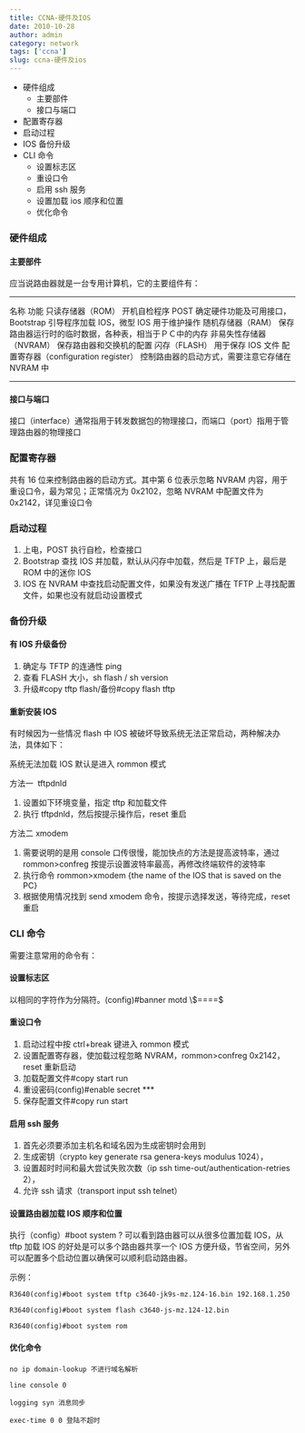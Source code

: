 ```yaml
---
title: CCNA-硬件及IOS
date: 2010-10-28
author: admin
category: network
tags: ['ccna']
slug: ccna-硬件及ios
---
```


- 硬件组成
  - 主要部件
  - 接口与端口
- 配置寄存器
- 启动过程
- IOS 备份升级
- CLI 命令
  - 设置标志区
  - 重设口令
  - 启用 ssh 服务
  - 设置加载 ios 顺序和位置
  - 优化命令

### 硬件组成

#### 主要部件

应当说路由器就是一台专用计算机，它的主要组件有：

---

名称 功能
只读存储器（ROM） 开机自检程序 POST 确定硬件功能及可用接口，Bootstrap 引导程序加载 IOS，微型 IOS 用于维护操作
随机存储器（RAM） 保存路由器运行时的临时数据，各种表，相当于ＰＣ中的内存
非易失性存储器（NVRAM） 保存路由器和交换机的配置
闪存（FLASH） 用于保存 IOS 文件
配置寄存器（configuration register） 控制路由器的启动方式，需要注意它存储在 NVRAM 中

---

#### 接口与端口

接口（interface）通常指用于转发数据包的物理接口，而端口（port）指用于管理路由器的物理接口

### 配置寄存器

共有 16 位来控制路由器的启动方式。其中第 6 位表示忽略 NVRAM 内容，用于重设口令，最为常见；正常情况为 0x2102，忽略 NVRAM 中配置文件为 0x2142，详见重设口令

### 启动过程

1.  上电，POST 执行自检，检查接口
2.  Bootstrap 查找 IOS 并加载，默认从闪存中加载，然后是 TFTP 上，最后是 ROM 中的迷你 IOS
3.  IOS 在 NVRAM 中查找启动配置文件，如果没有发送广播在 TFTP 上寻找配置文件，如果也没有就启动设置模式

### 备份升级

#### 有 IOS 升级备份

1.  确定与 TFTP 的连通性 ping
2.  查看 FLASH 大小，sh flash / sh version
3.  升级\#copy tftp flash/备份\#copy flash tftp

#### 重新安装 IOS

有时候因为一些情况 flash 中 IOS 被破坏导致系统无法正常启动，两种解决办法，具体如下：

系统无法加载 IOS 默认是进入 rommon 模式

方法一  tftpdnld

1.  设置如下环境变量，指定 tftp 和加载文件
2.  执行 tftpdnld，然后按提示操作后，reset 重启

方法二 xmodem

1.  需要说明的是用 console 口传很慢，能加快点的方法是提高波特率，通过 rommon\>confreg 按提示设置波特率最高，再修改终端软件的波特率
2.  执行命令 rommon\>xmodem {the name of the IOS that is saved on the PC}
3.  根据使用情况找到 send xmodem 命令，按提示选择发送，等待完成，reset 重启

### CLI 命令

需要注意常用的命令有：

#### 设置标志区

以相同的字符作为分隔符。(config)\#banner motd \\\$====\$

#### 重设口令

1.  启动过程中按 ctrl+break 键进入 rommon 模式
2.  设置配置寄存器，使加载过程忽略 NVRAM，rommon\>confreg
    0x2142，reset 重新启动
3.  加载配置文件\#copy start run
4.  重设密码(config)\#enable secret \*\*\*
5.  保存配置文件\#copy run start

#### 启用 ssh 服务

1.  首先必须要添加主机名和域名因为生成密钥时会用到
2.  生成密钥（crypto key generate rsa genera-keys modulus 1024），
3.  设置超时时间和最大尝试失败次数（ip ssh
    time-out/authentication-retries 2），
4.  允许 ssh 请求（transport input ssh telnet）

#### 设置路由器加载 IOS 顺序和位置

执行（config）\#boot system ?
可以看到路由器可以从很多位置加载 IOS，从 tftp 加载 IOS 的好处是可以多个路由器共享一个 IOS 方便升级，节省空间，另外可以配置多个启动位置以确保可以顺利启动路由器。

示例：

    R3640(config)#boot system tftp c3640-jk9s-mz.124-16.bin 192.168.1.250

    R3640(config)#boot system flash c3640-js-mz.124-12.bin

    R3640(config)#boot system rom

#### 优化命令

    no ip domain-lookup 不进行域名解析

    line console 0

    logging syn 消息同步

    exec-time 0 0 登陆不超时
